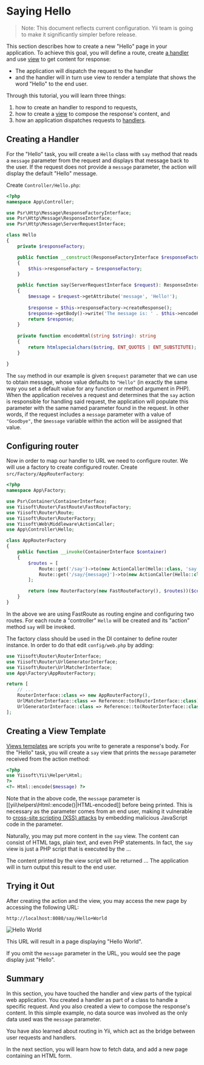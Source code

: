 Saying Hello
============

> Note: This document reflects current configuration. Yii team is going to make it significantly simpler before release.

This section describes how to create a new "Hello" page in your application.
To achieve this goal, you will define a route, create [a handler](structure/handler.md)
and use [view](structure/views.md) to get content for response:

* The application will dispatch the request to the handler
* and the handler will in turn use view to render a template that shows the word "Hello" to the end user.

Through this tutorial, you will learn three things:

1. how to create an handler to respond to requests,
2. how to create a [view](structure/view.md) to compose the response's content, and
3. how an application dispatches requests to [handlers](structure/handler.md).


## Creating a Handler <span id="creating-handler"></span>

For the "Hello" task, you will create a `Hello` class with `say` method that reads
a `message` parameter from the request and displays that message back to the user. If the request
does not provide a `message` parameter, the action will display the default "Hello" message.

Create `Controller/Hello.php`:

```php
<?php
namespace App\Controller;

use Psr\Http\Message\ResponseFactoryInterface;
use Psr\Http\Message\ResponseInterface;
use Psr\Http\Message\ServerRequestInterface;

class Hello
{
    private $responseFactory;

    public function __construct(ResponseFactoryInterface $responseFactory)
    {
        $this->responseFactory = $responseFactory;
    }    

    public function say(ServerRequestInterface $request): ResponseInterface
    {
        $message = $request->getAttribute('message', 'Hello!');
        
        $response = $this->responseFactory->createResponse();
        $response->getBody()->write('The message is: ' . $this->encodeHtml($message));
        return $response;
    }
    
    private function encodeHtml(string $string): string
    {
        return htmlspecialchars($string, ENT_QUOTES | ENT_SUBSTITUTE);
    }

}
```

The `say` method in our example is given `$request` parameter that we can use to obtain
message, whose value defaults to `"Hello"` (in exactly
the same way you set a default value for any function or method argument in PHP). When the application
receives a request and determines that the `say` action is responsible for handling said request, the application will
populate this parameter with the same named parameter found in the request. In other words, if the request includes
a `message` parameter with a value of `"Goodbye"`, the `$message` variable within the action will be assigned that value.

## Configuring router

Now in order to map our handler to URL we need to configure router. We will use a factory
to create configured router. Create `src/Factory/AppRouterFactory`:

```php
<?php
namespace App\Factory;

use Psr\Container\ContainerInterface;
use Yiisoft\Router\FastRoute\FastRouteFactory;
use Yiisoft\Router\Route;
use Yiisoft\Router\RouterFactory;
use Yiisoft\Web\Middleware\ActionCaller;
use App\Controller\Hello;

class AppRouterFactory
{
    public function __invoke(ContainerInterface $container)
    {
        $routes = [
            Route::get('/say')->to(new ActionCaller(Hello::class, 'say', $container)),
            Route::get('/say/{message}')->to(new ActionCaller(Hello::class, 'say', $container)),
        ];

        return (new RouterFactory(new FastRouteFactory(), $routes))($container);
    }
}
```

In the above we are using FastRoute as routing engine and configuring two routes. For each route
a "controller" `Hello` will be created and its "action" method `say` will be invoked. 

The factory class should be used in the DI container to define router instance. In order
to do that edit `config/web.php` by adding:

```php
use Yiisoft\Router\RouterInterface;
use Yiisoft\Router\UrlGeneratorInterface;
use Yiisoft\Router\UrlMatcherInterface;
use App\Factory\AppRouterFactory;

return [
    // ...
    RouterInterface::class => new AppRouterFactory(),
    UrlMatcherInterface::class => Reference::to(RouterInterface::class),
    UrlGeneratorInterface::class => Reference::to(RouterInterface::class),
];
```

## Creating a View Template <span id="creating-view-template"></span>

[Views templates](structure/view.md) are scripts you write to generate a response's body.
For the "Hello" task, you will create a `say` view that prints the `message` parameter received from the action method:

```php
<?php
use Yiisoft\Yii\Helper\Html;
?>
<?= Html::encode($message) ?>
```

Note that in the above code, the `message` parameter is [[yii\helpers\Html::encode()|HTML-encoded]]
before being printed. This is necessary as the parameter comes from an end user, making it vulnerable to
[cross-site scripting (XSS) attacks](http://en.wikipedia.org/wiki/Cross-site_scripting) by embedding
malicious JavaScript code in the parameter.

Naturally, you may put more content in the `say` view. The content can consist of HTML tags, plain text, and even PHP statements.
In fact, the `say` view is just a PHP script that is executed by the ...

The content printed by the view script will be returned ... The application will in turn output this result to the end user.


## Trying it Out <span id="trying-it-out"></span>

After creating the action and the view, you may access the new page by accessing the following URL:

```
http://localhost:8080/say/Hello+World
```

![Hello World](images/start-hello-world.png)

This URL will result in a page displaying "Hello World".

If you omit the `message` parameter in the URL, you would see the page display just "Hello".


## Summary <span id="summary"></span>

In this section, you have touched the handler and view parts of the typical web application.
You created a handler as part of a class to handle a specific request. And you also created a view
to compose the response's content. In this simple example, no data source was involved as the only data used was the `message` parameter.

You have also learned about routing in Yii, which act as the bridge between user requests and handlers.

In the next section, you will learn how to fetch data, and add a new page containing an HTML form.
